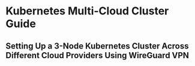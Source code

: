 # Kubernetes Multi-Cloud Cluster Guide

## Setting Up a 3-Node Kubernetes Cluster Across Different Cloud Providers Using WireGuard VPN
